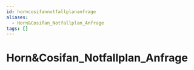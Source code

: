 ```yaml
---
id: horncosifannotfallplananfrage
aliases:
  - Horn&Cosifan_Notfallplan_Anfrage
tags: []
---
```


# Horn&Cosifan_Notfallplan_Anfrage
